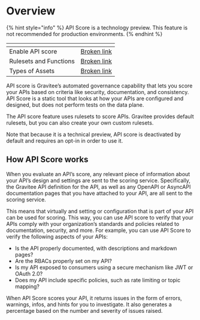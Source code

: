 # Overview

{% hint style="info" %}
API Score is a technology preview. This feature is not recommended for production environments.&#x20;
{% endhint %}



<table data-view="cards"><thead><tr><th></th><th data-hidden data-type="content-ref"></th></tr></thead><tbody><tr><td>Enable API score</td><td><a href="broken-reference">Broken link</a></td></tr><tr><td>Rulesets and Functions</td><td><a href="broken-reference">Broken link</a></td></tr><tr><td>Types of Assets</td><td><a href="broken-reference">Broken link</a></td></tr></tbody></table>

API score is Gravitee’s automated governance capability that lets you score your APIs based on criteria like security, documentation, and consistency. API Score is a static tool that looks at how your APIs are configured and designed, but does not perform tests on the data plane.&#x20;

The API score feature uses rulesets to score APIs. Gravitee provides default rulesets, but you can also create your own custom rulesets.&#x20;

Note that because it is a technical preview, API score is deactivated by default and requires an opt-in in order to use it.

## How API Score works

When you evaluate an API’s score, any relevant piece of information about your API’s design and settings are sent to the scoring service. Specifically, the Gravitee API definition for the API, as well as any OpenAPI or AsyncAPI documentation pages that you have attached to your API, are all sent to the scoring service.&#x20;

This means that virtually and setting or configuration that is part of your API can be used for scoring. This way, you can use API score to verify that your APIs comply with your organization’s standards and policies related to documentation, security, and more. For example, you can use API Score to verify the following aspects of your APIs:

* Is the API properly documented, with descriptions and markdown pages?
* Are the RBACs properly set on my API?
* Is my API exposed to consumers using a secure mechanism like JWT or OAuth 2.0?
* Does my API include specific policies, such as rate limiting or topic mapping?

When API Score scores your API, it returns issues in the form of errors, warnings, infos, and hints for you to investigate.  It also generates a percentage based on the number and severity of issues raised.&#x20;
